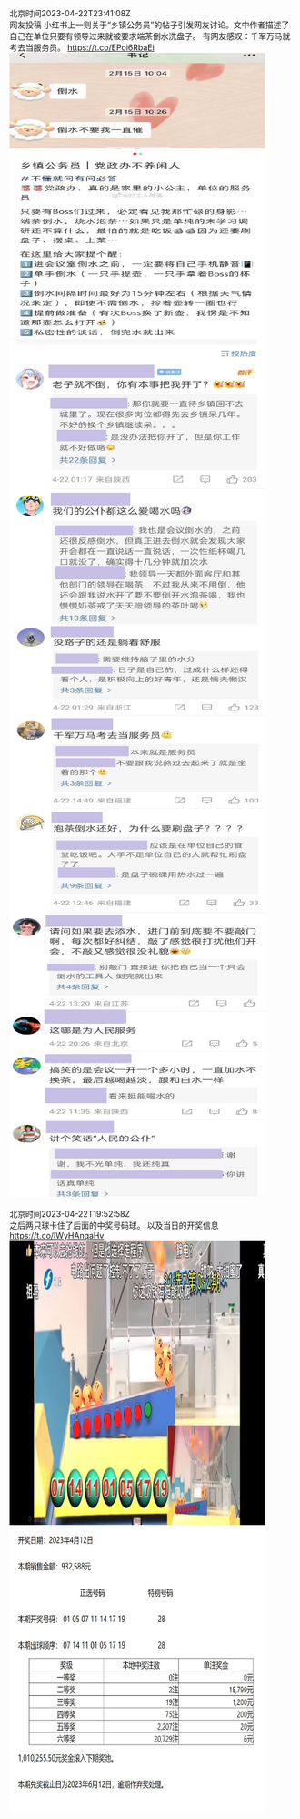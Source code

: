 北京时间2023-04-22T23:41:08Z<br>网友投稿
小红书上一则关于“乡镇公务员”的帖子引发网友讨论。文中作者描述了自己在单位只要有领导过来就被要求端茶倒水洗盘子。
有网友感叹：千军万马就考去当服务员。 https://t.co/EPoi6RbaEi<br><img src='/temp/image/2023/v-Month-4/1649800510067687425_0.jpg' width='450' height='500'><img src='/temp/image/2023/v-Month-4/1649800510067687425_1.jpg' width='450' height='500'><img src='/temp/image/2023/v-Month-4/1649800510067687425_2.jpg' width='450' height='500'><img src='/temp/image/2023/v-Month-4/1649800510067687425_3.jpg' width='450' height='500'><br><br>北京时间2023-04-22T19:52:58Z<br>之后两只球卡住了后面的中奖号码球。
以及当日的开奖信息 https://t.co/IWyHAnqaHv<br><img src='/temp/image/2023/v-Month-4/1649743091694288897_0.jpg' width='450' height='500'><img src='/temp/image/2023/v-Month-4/1649743091694288897_1.jpg' width='450' height='500'><br><br>